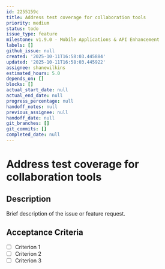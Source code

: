 ```yaml
---
id: 2255159c
title: Address test coverage for collaboration tools
priority: medium
status: todo
issue_type: feature
milestone: v1.9.0 - Mobile Applications & API Enhancement
labels: []
github_issue: null
created: '2025-10-11T16:58:03.445884'
updated: '2025-10-11T16:58:03.445922'
assignee: shanewilkins
estimated_hours: 5.0
depends_on: []
blocks: []
actual_start_date: null
actual_end_date: null
progress_percentage: null
handoff_notes: null
previous_assignee: null
handoff_date: null
git_branches: []
git_commits: []
completed_date: null
---
```


# Address test coverage for collaboration tools

## Description

Brief description of the issue or feature request.

## Acceptance Criteria

- [ ] Criterion 1
- [ ] Criterion 2
- [ ] Criterion 3